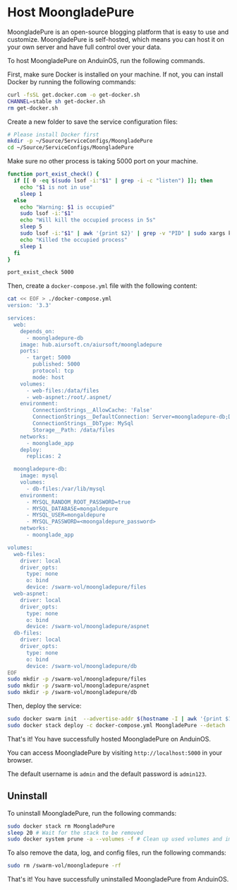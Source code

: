 # Host MoongladePure

MoongladePure is an open-source blogging platform that is easy to use and customize. MoongladePure is self-hosted, which means you can host it on your own server and have full control over your data.

To host MoongladePure on AnduinOS, run the following commands.

First, make sure Docker is installed on your machine. If not, you can install Docker by running the following commands:

```bash title="Install Docker"
curl -fsSL get.docker.com -o get-docker.sh
CHANNEL=stable sh get-docker.sh
rm get-docker.sh
```

Create a new folder to save the service configuration files:

```bash title="Prepare a clean directory"
# Please install Docker first
mkdir -p ~/Source/ServiceConfigs/MoongladePure
cd ~/Source/ServiceConfigs/MoongladePure
```

Make sure no other process is taking 5000 port on your machine.

```bash title="Check if the ports are occupied"
function port_exist_check() {
  if [[ 0 -eq $(sudo lsof -i:"$1" | grep -i -c "listen") ]]; then
    echo "$1 is not in use"
    sleep 1
  else
    echo "Warning: $1 is occupied"
    sudo lsof -i:"$1"
    echo "Will kill the occupied process in 5s"
    sleep 5
    sudo lsof -i:"$1" | awk '{print $2}' | grep -v "PID" | sudo xargs kill -9
    echo "Killed the occupied process"
    sleep 1
  fi
}

port_exist_check 5000
```

Then, create a `docker-compose.yml` file with the following content:

```bash title="Create a docker-compose.yml file"
cat << EOF > ./docker-compose.yml
version: '3.3' 

services:
  web:
    depends_on:
      - moongladepure-db
    image: hub.aiursoft.cn/aiursoft/moongladepure
    ports:
      - target: 5000
        published: 5000
        protocol: tcp
        mode: host
    volumes:
      - web-files:/data/files
      - web-aspnet:/root/.aspnet/
    environment:
        ConnectionStrings__AllowCache: 'False'
        ConnectionStrings__DefaultConnection: Server=moongladepure-db;Database=moongaldepure;Uid=moongaldepure;Pwd=<moongaldepure_password>;
        ConnectionStrings__DbType: MySql
        Storage__Path: /data/files
    networks:
      - moonglade_app
    deploy:
      replicas: 2

  moongladepure-db:
    image: mysql
    volumes:
      - db-files:/var/lib/mysql
    environment:
      - MYSQL_RANDOM_ROOT_PASSWORD=true
      - MYSQL_DATABASE=mongaldepure
      - MYSQL_USER=mongaldepure
      - MYSQL_PASSWORD=<moongaldepure_password>
    networks:
      - moonglade_app

volumes:
  web-files:
    driver: local
    driver_opts:
      type: none
      o: bind
      device: /swarm-vol/moongladepure/files
  web-aspnet:
    driver: local
    driver_opts:
      type: none
      o: bind
      device: /swarm-vol/moongladepure/aspnet
  db-files:
    driver: local
    driver_opts:
      type: none
      o: bind
      device: /swarm-vol/moongladepure/db
EOF
sudo mkdir -p /swarm-vol/moongladepure/files
sudo mkdir -p /swarm-vol/moongladepure/aspnet
sudo mkdir -p /swarm-vol/moongladepure/db
```

Then, deploy the service:

```bash title="Deploy the service"
sudo docker swarm init  --advertise-addr $(hostname -I | awk '{print $1}')
sudo docker stack deploy -c docker-compose.yml MoongladePure --detach
```

That's it! You have successfully hosted MoongladePure on AnduinOS.

You can access MoongladePure by visiting `http://localhost:5000` in your browser.

The default username is `admin` and the default password is `admin123`.

## Uninstall

To uninstall MoongladePure, run the following commands:

```bash title="Uninstall MoongladePure"
sudo docker stack rm MoongladePure
sleep 20 # Wait for the stack to be removed
sudo docker system prune -a --volumes -f # Clean up used volumes and images
```

To also remove the data, log, and config files, run the following commands:

```bash title="Remove the data, log, and config files"
sudo rm /swarm-vol/moongladepure -rf
```

That's it! You have successfully uninstalled MoongladePure from AnduinOS.

